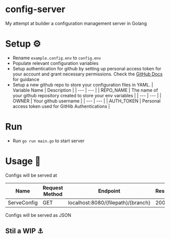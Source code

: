 # config-server
My attempt at builder a configuration management server in Golang

# Setup ⚙️
- Rename `example.config.env` to `config.env`
- Populate relevant configuration variables
- Setup authentication for github by setting up personal access token for your account and grant necessary permissions. Check the [GitHub Docs](https://docs.github.com/en/rest/overview/other-authentication-methods?apiVersion=2022-11-28) for guidance
- Setup a new github repo to store your configuration files in YAML.
| Variable Name | Description | 
| --- | --- |
| REPO_NAME | The name of your github repository created to store your env variables |
| --- | --- |
| OWNER | Your github username |
| --- | --- |
| AUTH_TOKEN | Personal access token used for GitHib Authentications |

# Run
- Run `go run main.go` to start server

# Usage :rocket:
Configs will be served at

| Name | Request Method | Endpoint  | Response |
| --- | --- | --- | --- |
| ServeConfig | GET | localhost:8080/{filepath}/{branch} | 200 OK |

Configs will be served as JSON



## Stil a WIP :anchor:


